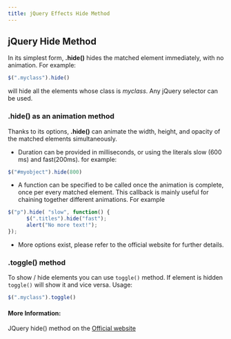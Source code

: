 ```yaml
---
title: jQuery Effects Hide Method
---
```

## jQuery Hide Method

In its simplest form, **.hide()** hides the matched element immediately, with no animation. For example:

```javascript
$(".myclass").hide()
```

will hide all the elements whose class is *myclass*. Any jQuery selector can be used.

### .hide() as an animation method

Thanks to its options, **.hide()** can animate the width, height, and opacity of the matched elements simultaneously. 

* Duration can be provided in milliseconds, or using the literals slow (600 ms) and fast(200ms). for example:

```javascript
$("#myobject").hide(800)
```

* A function can be specified to be called once the animation is complete, once per every matched element. This callback is mainly useful for chaining together different animations. For example
```javascript
$("p").hide( "slow", function() {
      $(".titles").hide("fast");
      alert("No more text!");
});
  ```
* More options exist, please refer to the official website for further details.   
  
### .toggle() method

To show / hide elements you can use ```toggle()``` method. If element is hidden ```toggle()``` will show it and vice versa.
Usage:
```javascript
$(".myclass").toggle()
```   

#### More Information:
JQuery hide() method on the <a href='http://api.jquery.com/hide/' target='_blank' rel='nofollow'>Official website</a>


